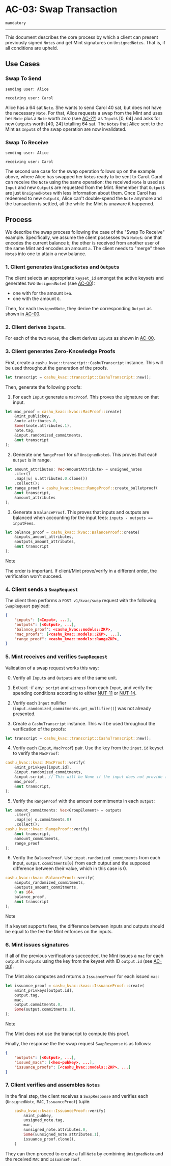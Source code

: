 # AC-03: Swap Transaction

`mandatory`

---

This document describes the core process by which a client can present previously signed `Note`s and get Mint signatures on `UnsignedNote`s. That is, if all conditions are upheld.

## Use Cases

### Swap To Send

```
sending user: Alice

receiving user: Carol
```

Alice has a 64 sat `Note`. She wants to send Carol 40 sat, but does not have the necessary `Note`. For that, Alice requests a swap from the Mint and uses her `Note` plus a `Note` worth _zero_ (see [AC-??][AC-??]) as `Input`s [0, 64] and asks for new `Output`s worth [40, 24] totalling 64 sat. The `Note`s that Alice sent to the Mint as `Input`s of the swap operation are now invalidated.

[AC-??]: AC??.md

### Swap To Receive

```
sending user: Alice

receiving user: Carol
```

The second use case for the swap operation follows up on the example above, where Alice has swapped her `Note`s ready to be sent to Carol. Carol can receive the `Note` using the same operation: the received `Note` is used as `Input` and new `Output`s are requested from the Mint.
Remember that `Output`s are just `UnsignedNote`s with less information about them.
Once Carol has redeemed to new `Output`s, Alice can't double-spend the `Note` anymore and the transaction is settled, all the while the Mint is unaware it happened.

## Process

We describe the swap process following the case of the "Swap To Receive" example. Specifically, we assume the client possesses two `Note`s: one that encodes the current balance `b`; the other is received from another user of the same Mint and encodes an amount `a`. The client needs to "merge" these `Note`s into one to attain a new balance.

### 1. Client generates `UnsignedNote`s and `Output`s

The client selects an appropriate `keyset_id` amongst the active keysets and generates two `UnsignedNote`s (see [AC-00][AC-00]):

- one with for the amount `b+a`.
- one with the amount `0`.

Then, for each `UnsignedNote`, they derive the corresponding `Output` as shown in [AC-00][AC-00].

### 2. Client derives `Input`s.

For each of the two `Note`s, the client derives `Input`s as shown in [AC-00][AC-00].

### 3. Client generates Zero-Knowledge Proofs

First, create a `cashu_kvac::transcript::CashuTranscript` instance. This will be used throughout the generation of the proofs.

```rust
let transcript = cashu_kvac::transcript::CashuTranscript::new();
```

Then, generate the following proofs:

1. For each `Input` generate a `MacProof`. This proves the signature on that input.

```rust
let mac_proof = cashu_kvac::kvac::MacProof::create(
    &mint_publickey,
    &note.attributes.0,
    Some(&note.attributes.1),
    note.tag,
    &input.randomized_commitments,
    &mut transcript
);
```

2. Generate one `RangeProof` for _all_ `UnsignedNote`s. This proves that each `Output` is in range.

```rust
let amount_attributes: Vec<AmountAttribute> = unsigned_notes
    .iter()
    .map(|u| u.attributes.0.clone())
    .collect();
let range_proof = cashu_kvac::kvac::RangeProof::create_bulletproof(
    &mut transcript,
    &amount_attributes
);
```

3. Generate a `BalanceProof`. This proves that inputs and outputs are balanced when accounting for the input fees: `inputs - outputs == inputFees`.

```rust
let balance_proof = cashu_kvac::kvac::BalanceProof::create(
    &inputs_amount_attributes,
    &outputs_amount_attributes,
    &mut transcript
);
```

> [!NOTE]
> The order is important. If client/Mint prove/verify in a different order, the verification won't succeed.

### 4. Client sends a `SwapRequest`

The client then performs a `POST v1/kvac/swap` request with the following `SwapRequest` payload:

```json
{
    "inputs": [<Input>, ...],
    "outputs": [<Output>, ...],
    "balance_proof": <cashu_kvac::models::ZKP>,
    "mac_proofs": [<cashu_kvac::models::ZKP>, ...],
    "range_proof": <cashu_kvac::models::RangeZKP>,
}
```

### 5. Mint receives and verifies `SwapRequest`

Validation of a swap request works this way:

0. Verify all `Input`s and `Output`s are of the same unit.

1. Extract -if any- `script` and `witness` from each `Input`, and verify the spending conditions according to either [NUT-11][11] or [NUT-14][14].

2. Verify each `Input` nullifier (`input.randomized_commitments.get_nullifier()`) was not already presented.

3. Create a `CashuTranscript` instance. This will be used throughout the verification of the proofs:

```rust
let transcript = cashu_kvac::transcript::CashuTranscript::new();
```

4. Verify each (`Input`, `MacProof`) pair. Use the key from the `input.id` keyset to verify the `MacProof`:

```rust
cashu_kvac::kvac::MacProof::verify(
    &mint_privkeys[input.id],
    &input.randomized_commitments,
    &input.script, // This will be None if the input does not provide a script
    mac_proof,
    &mut transcript,
);
```

5. Verify the `RangeProof` with the amount commitments in each `Output`:

```rust
let amount_commitments: Vec<GroupElement> = outputs
    .iter()
    .map(|o| o.commitments.0)
    .collect();
cashu_kvac::kvac::RangeProof::verify(
    &mut transcript,
    &amount_commitments,
    range_proof
);
```

6. Verify the `BalanceProof`. Use `input.randomized_commitments` from each input, `output.commitments[0]` from each output and the supposed difference between their value, which in this case is $0$.

```rust
cashu_kvac::kvac::BalanceProof::verify(
    &inputs_randomized_commitments,
    &outputs_amount_commitments,
    0 as i64,
    balance_proof,
    &mut transcript
);
```

> [!NOTE]
> If a keyset supports fees, the difference between inputs and outputs should be equal to the fee the Mint enforces on the inputs.

### 6. Mint issues signatures

If all of the previous verifications succeeded, the Mint issues a `mac` for each `output` in `outputs` using the key from the keyset with ID `output.id` (see [AC-00][AC-00]).

The Mint also computes and returns a `IssuanceProof` for each issued `mac`:

```rust
let issuance_proof = cashu_kvac::kvac::IssuanceProof::create(
    &mint_privkeys[output.id],
    output.tag,
    mac,
    output.commitments.0,
    Some(output.commitments.1),
);
```

> [!NOTE]
> The Mint does not use the transcript to compute this proof.

Finally, the response the the swap request `SwapResponse` is as follows:

```json
{
    "outputs": [<Output>, ...],
    "issued_macs": [<hex-pubkey>, ...],
    "issuance_proofs": [<cashu_kvac::models::ZKP>, ...]
}
```

### 7. Client verifies and assembles `Notes`

In the final step, the client receives a `SwapResponse` and verifies each (`UnsignedNote`, `MAC`, `IssuanceProof`) tuple:

```rust
    cashu_kvac::kvac::IssuanceProof::verify(
        &mint_pubkey,
        unsigned_note.tag,
        mac,
        &unsigned_note.attributes.0,
        Some(&unsigned_note.attributes.1),
        issuance_proof.clone(),
    )
```

They can then proceed to create a full `Note` by combining `UnsignedNote` and the received `MAC` and `IssuanceProof`.

[AC-00]: AC00.md
[11]: 11.md
[14]: 14.md
